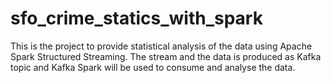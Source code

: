 # sfo_crime_statics_with_spark
This is the project to provide statistical analysis of the data using Apache Spark Structured Streaming. The stream and the data is produced as Kafka topic and Kafka Spark will be used to consume and analyse the data. 
